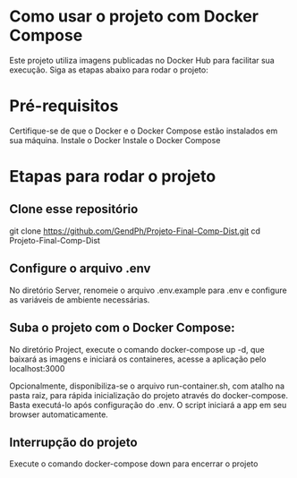 # Como usar o projeto com Docker Compose
Este projeto utiliza imagens publicadas no Docker Hub para facilitar sua execução. Siga as etapas abaixo para rodar o projeto:

# Pré-requisitos
Certifique-se de que o Docker e o Docker Compose estão instalados em sua máquina.
    Instale o Docker
    Instale o Docker Compose

# Etapas para rodar o projeto

## Clone esse repositório
git clone https://github.com/GendPh/Projeto-Final-Comp-Dist.git
cd Projeto-Final-Comp-Dist

## Configure o arquivo .env
No diretório Server, renomeie o arquivo .env.example para .env e configure as variáveis de ambiente necessárias.

## Suba o projeto com o Docker Compose:
No diretório Project, execute o comando docker-compose up -d, que baixará as imagens e iniciará os containeres, acesse a aplicação pelo localhost:3000

Opcionalmente, disponibiliza-se o arquivo run-container.sh, com atalho na pasta raiz, para rápida inicialização do projeto através do docker-compose. Basta executá-lo após configuração do .env.
O script iniciará a app em seu browser automaticamente.

## Interrupção do projeto
Execute o comando docker-compose down para encerrar o projeto
